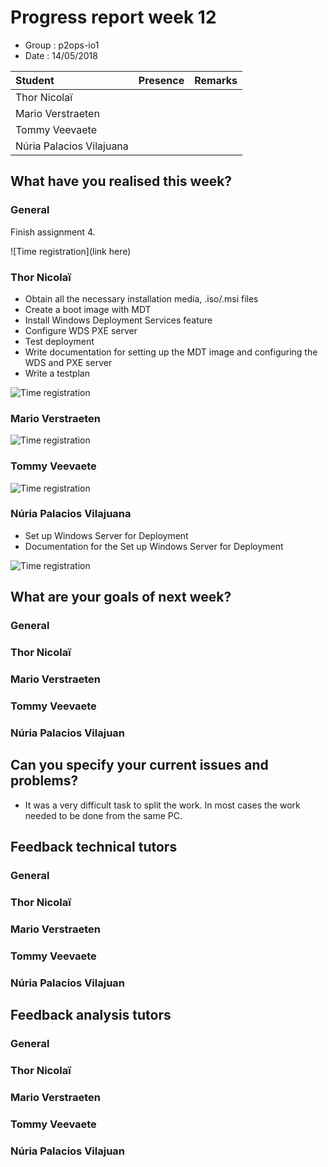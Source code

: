 # Progress report week 12

* Group : p2ops-io1
* Date  : 14/05/2018

| Student  | Presence | Remarks |
| :---     | :---     | :---    |
| Thor Nicolaï |         |         |
| Mario Verstraeten |         |         |
| Tommy Veevaete |         |         |
| Núria Palacios Vilajuana |         |         |

## What have you realised this week?

### General
Finish assignment 4.

![Time registration](link here)
### Thor Nicolaï

- Obtain all the necessary installation media, .iso/.msi files
- Create a boot image with MDT
- Install Windows Deployment Services feature
- Configure WDS PXE server
- Test deployment
- Write documentation for setting up the MDT image and configuring the WDS and PXE server 
- Write a testplan

![Time registration](https://i.imgur.com/uFLvZaa.png)
### Mario Verstraeten


![Time registration]()

### Tommy Veevaete


![Time registration]()

### Núria Palacios Vilajuana
- Set up Windows Server for Deployment
- Documentation for the Set up Windows Server for Deployment

![Time registration](https://i.imgur.com/cxzuwLX.png)


## What are your goals of next week?

### General


### Thor Nicolaï
### Mario Verstraeten
### Tommy Veevaete
### Núria Palacios Vilajuan

## Can you specify your current issues and problems?

* It was a very difficult task to split the work. In most cases the work needed to be done from the same PC.

## Feedback technical tutors

### General


### Thor Nicolaï
### Mario Verstraeten
### Tommy Veevaete
### Núria Palacios Vilajuan

## Feedback analysis tutors

### General

### Thor Nicolaï
### Mario Verstraeten
### Tommy Veevaete
### Núria Palacios Vilajuan

